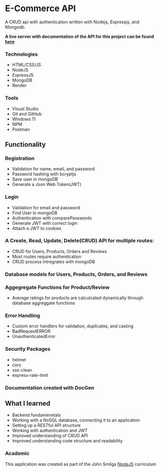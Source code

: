 # E-Commerce API
A CRUD api with authentication written with Nodejs, Expressjs, and Mongodb.

**A live server with documentation of the API for this project can be found [here](https://e-commerce-api-4h9r.onrender.com/)**

### Technologies
* HTML/CSS/JS
* NodeJS
* ExpressJS
* MongoDB
* Render

### Tools
* Visual Studio
* Git and GitHub
* Windows 11
* NPM
* Postman


## Functionality

### Registration 
* Validation for name, email, and password
* Password hashing with bcryptjs
* Save user in mongoDB
* Generate a Json Web Token(JWT)

### Login
* Validation for email and password
* Find User in mongoDB
* Authentication with comparePasswords
* Generate JWT with correct login
* Attach a JWT to cookies

### A Create, Read, Update, Delete(CRUD) API for multiple routes:
* CRUD for Users, Products, Orders and Reviews
* Most routes require authentication
* CRUD process intregrates with mongoDB

### Database models for Users, Products, Orders, and Reviews

### Aggegregate Functions for Product/Review
* Average ratings for products are calculcated dynamically through database aggreggate functions

### Error Handling
* Custom error handlers for validation, duplicates, and casting
* BadRequestERROR
* UnauthenticatedError

### Security Packages
* helmet
* cors
* xss-clean
* express-rate-limit

### Documentation created with DocGen


## What I learned

* Backend fundamenetals
* Working with a NoSQL database, connecting it to an application
* Setting up a RESTful API structure
* Working with authentication and JWT
* Improved understanding of CRUD API
* Improved understanding code structure and readability


### Academic
This application was created as part of the John Smilga [NodeJS](https://johnsmilga.com/) curriculum

